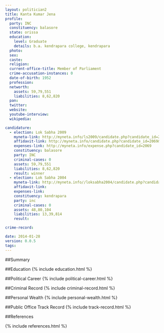```yaml
---
layout: politician2
title: Kanta Kumar Jena
profile: 
  party: INC
  constituency: balasore
  state: orissa
  education: 
    level: Graduate
    details: b.a. kendrapara college, kendrapara
  photo: 
  sex: 
  caste: 
  religion: 
  current-office-title: Member of Parliament
  crime-accusation-instances: 0
  date-of-birth: 1952
  profession: 
  networth: 
    assets: 59,79,551
    liabilities: 8,62,820
  pan: 
  twitter: 
  website: 
  youtube-interview: 
  wikipedia: 

candidature: 
  - election: Lok Sabha 2009
    myneta-link: http://myneta.info/ls2009/candidate.php?candidate_id=2069
    affidavit-link: http://myneta.info/candidate.php?candidate_id=2069&scan=original
    expenses-link: http://myneta.info/expense.php?candidate_id=2069
    constituency: balasore 
    party: INC
    criminal-cases: 0
    assets: 59,79,551
    liabilities: 8,62,820
    result: winner 
  - election: Lok Sabha 2004
    myneta-link: http://myneta.info//loksabha2004/candidate.php?candidate_id=2917
    affidavit-link: 
    expenses-link: 
    constituency: kendrapara 
    party: inc
    criminal-cases: 0
    assets: 48,80,104
    liabilities: 13,39,814
    result:  

crime-record: 

date: 2014-01-28
version: 0.0.5
tags: 
---
```

##Summary


##Education
{% include education.html %}


##Political Career
{% include political-career.html %}


##Criminal Record
{% include criminal-record.html %}


##Personal Wealth
{% include personal-wealth.html %}


##Public Office Track Record
{% include track-record.html %}


##References


{% include references.html %}